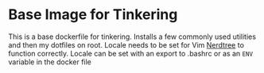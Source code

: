 # Base Image for Tinkering
This is a base dockerfile for tinkering. Installs a few commonly used utilities and then my dotfiles on root. Locale needs to be set for Vim [Nerdtree](https://github.com/scrooloose/nerdtree) to function correctly. Locale can be set with an export to .bashrc or as an `ENV` variable in the docker file 
